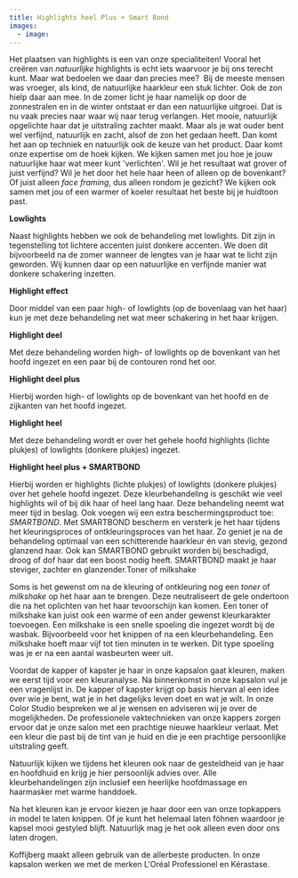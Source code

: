 ```yaml
---
title: Highlights heel Plus + Smart Bond
images:
  - image:
---
```


Het plaatsen van highlights is een van onze specialiteiten\! Vooral het creëren van *natuurlijke* highlights is echt iets waarvoor je bij ons terecht kunt. Maar wat bedoelen we daar dan precies mee?&nbsp; Bij de meeste mensen was vroeger, als kind, de natuurlijke haarkleur een stuk lichter. Ook de zon hielp daar aan mee. In de zomer licht je haar namelijk op door de zonnestralen en in de winter ontstaat er dan een natuurlijke uitgroei. Dat is nu vaak precies naar waar wij naar terug verlangen. Het mooie, natuurlijk opgelichte haar dat je uitstraling zachter maakt. Maar als je wat ouder bent wel verfijnd, natuurlijk en zacht, alsof de zon het gedaan heeft. Dan komt het aan op techniek en natuurlijk ook de keuze van het product. Daar komt onze expertise om de hoek kijken. We kijken samen met jou hoe je jouw natuurlijke haar wat meer kunt 'verlichten'. Wil je het resultaat wat grover of juist verfijnd? Wil je het door het hele haar heen of alleen op de bovenkant? Of juist alleen *face framing*, dus alleen rondom je gezicht? We kijken ook samen met jou of een warmer of koeler resultaat het beste bij je huidtoon past.

**Lowlights**

Naast highlights hebben we ook de behandeling met lowlights. Dit zijn in tegenstelling tot lichtere accenten juist donkere accenten. We doen dit bijvoorbeeld na de zomer wanneer de lengtes van je haar wat te licht zijn geworden. Wij kunnen daar op een natuurlijke en verfijnde manier wat donkere schakering inzetten.

**Highlight effect**

Door middel van een paar high- of lowlights (op de bovenlaag van het haar) kun je met deze behandeling net wat meer schakering in het haar krijgen.

**Highlight deel**

Met deze behandeling worden high- of lowlights op de bovenkant van het hoofd ingezet en een paar bij de contouren rond het oor.

**Highlight deel plus**

Hierbij worden high- of lowlights op de bovenkant van het hoofd en de zijkanten van het hoofd ingezet.

**Highlight heel**

Met deze behandeling wordt er over het gehele hoofd highlights (lichte plukjes) of lowlights (donkere plukjes) ingezet.

**Highlight heel plus + SMARTBOND**

Hierbij worden er highlights (lichte plukjes) of lowlights (donkere plukjes) over het gehele hoofd ingezet. Deze kleurbehandeling is geschikt wie veel highlights wil of bij dik haar of heel lang haar. Deze behandeling neemt wat meer tijd in beslag. Ook voegen wij een extra beschermingsproduct toe: *SMARTBOND*. Met SMARTBOND bescherm en versterk je het haar tijdens het kleuringsproces of ontkleuringsproces van het haar. Zo geniet je na de behandeling optimaal van een schitterende haarkleur én van stevig, gezond glanzend haar. Ook kan SMARTBOND gebruikt worden bij beschadigd, droog of dof haar dat een boost nodig heeft. SMARTBOND maakt je haar steviger, zachter en glanzender.Toner of milkshake

Soms is het gewenst om na de kleuring of ontkleuring nog een *toner* of *milkshake* op het haar aan te brengen. Deze neutraliseert de gele ondertoon die na het oplichten van het haar tevoorschijn kan komen. Een toner of milkshake kan juist ook een warme of een ander gewenst kleurkarakter toevoegen. Een milkshake is een snelle spoeling die ingezet wordt bij de wasbak. Bijvoorbeeld voor het knippen of na een kleurbehandeling. Een milkshake hoeft maar vijf tot tien minuten in te werken. Dit type spoeling was je er na een aantal wasbeurten weer uit.

Voordat de kapper of kapster je haar in onze kapsalon gaat kleuren, maken we eerst tijd voor een kleuranalyse. Na binnenkomst in onze kapsalon vul je een vragenlijst in. De kapper of kapster krijgt op basis hiervan al een idee over wie je bent, wat je in het dagelijks leven doet en wat je wilt. In onze Color Studio bespreken we al je wensen en adviseren wij je over de mogelijkheden. De professionele vaktechnieken van onze kappers zorgen ervoor dat je onze salon met een prachtige nieuwe haarkleur verlaat. Met een kleur die past bij de tint van je huid en die je een prachtige persoonlijke uitstraling geeft.

Natuurlijk kijken we tijdens het kleuren ook naar de gesteldheid van je haar en hoofdhuid en krijg je hier persoonlijk advies over. Alle kleurbehandelingen zijn inclusief een heerlijke hoofdmassage en haarmasker met warme handdoek.

Na het kleuren kan je ervoor kiezen je haar door een van onze topkappers in model te laten knippen. Of je kunt het helemaal laten föhnen waardoor je kapsel mooi gestyled blijft. Natuurlijk mag je het ook alleen even door ons laten drogen.

Koffijberg maakt alleen gebruik van de allerbeste producten. In onze kapsalon werken we met de merken L'Oréal Professionel en Kérastase.